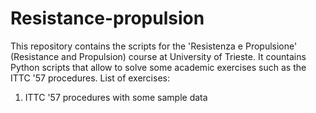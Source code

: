 # Resistance-propulsion
This repository contains the scripts for the 'Resistenza e Propulsione' (Resistance and Propulsion) course at University of Trieste. It countains Python scripts that allow to solve some academic exercises such as the ITTC '57 procedures.
List of exercises:

1. ITTC '57 procedures with some sample data

